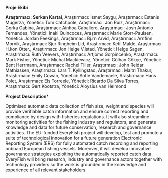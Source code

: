 **Proje Ekibi**

 **Araştırmacı: Serkan Kartal**, Araştırmacı: İsmet Saygu, Araştırmacı: Estanis Mugerza, Yönetici: Tom Catchpole, Araştırmacı: Jon Ruiz, Araştırmacı: Gorka Gabina, Araştırmacı: Ainhoa Caballero, Araştırmacı: Josn Antonio Fernandes, Yönetici: Inaki Quincoces, Araştırmacı: Marie Storr-Paulsen, Yönetici: Jordan Feekings, Araştırmacı: Bj.rn Arvid, Araştırmacı: Arnfinn Morvik, Araştırmacı: Sjur Ringheim Lid, Araştırmacı: Ketil Malde, Araştırmacı: H.kon Otter., Araştırmacı: Jon Helge V.lstad, Yönetici: Helge Sagen, Araştırmacı: Ruth Veevers, Araştırmacı: Artjoms Gorpincenko, Araştırmacı: Mark Fisher, Yönetici: Michal Mackiewicz, Yönetici: Gölhan Gökçe, Yönetici: Bent Herrmann, Araştırmacı: Rachel Tiller, Araştırmacı: John Reidar Mathiassen, Araştırmacı: Lars T. Kyllingstad, Araştırmacı: Maitri Thakur, Araştırmacı: Emily Cowan, Yönetici: Sofie Vandemaele, Araştırmacı: Hans Polet, Araştırmacı: Els Torreele, Yönetici: Ricardo Da Silva Torres, Araştırmacı: Gert Kootstra, Yönetici: Aloysius van Helmond

**Project Description***

Optimised automatic data collection of fish size, weight and species will provide verifiable catch information and ensure correct reporting and compliance by design with fisheries regulations. It will also streamline monitoring activities for the fishing industry and regulators, and generate knowledge and data for future conservation, research and governance activities. The EU-funded EveryFish project will develop, test and promote a suite of technological innovation for a future generation Electronic Reporting System (ERS) for fully automated catch recording and reporting onboard European fishing vessels. Moreover, it will develop innovative governance strategies exploiting the automatically reported catch data. EveryFish will bring research, industry and governance actors together with technology providers so the work is grounded in the knowledge and experience of all relevant stakeholders.


